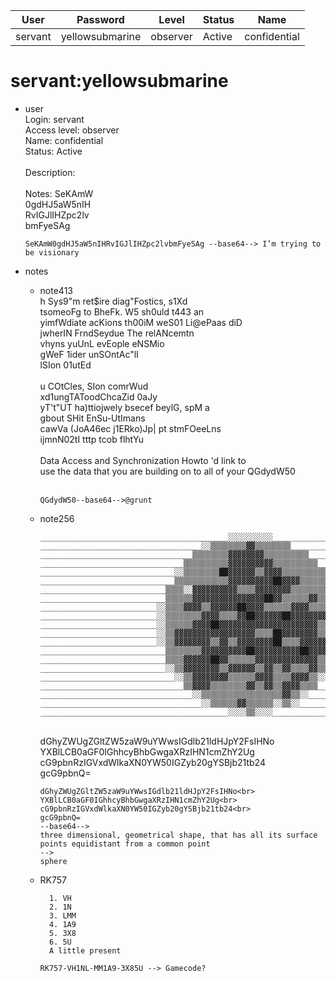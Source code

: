 | User         | Password                          | Level    | Status     | Name          |  
|--------------|-----------------------------------|----------|------------|---------------|  
| servant      | yellowsubmarine                   | observer | Active     | confidential  |  

# servant:yellowsubmarine
* user<br>
  Login: servant<br>
  Access level: observer<br>
  Name: confidential<br>
  Status: Active<br>
  <br>
  Description:<br>
  <br>
  Notes: SeKAmW<br>
  0gdHJ5aW5nIH<br>
  RvIGJlIHZpc2lv<br>
  bmFyeSAg<br>

      SeKAmW0gdHJ5aW5nIHRvIGJlIHZpc2lvbmFyeSAg --base64--> I’m trying to be visionary  

* notes<br>
  * note413<br>
      h Sys9"m ret$ire diag"Fostics, s1Xd<br>
      tsomeoFg to BheFk. W5 sh0uld t443 an <br>
      yimfWdiate acKions th00iM weS01 Li@ePaas diD <br>
      jwherIN FrndSeydue The relANcemtn <br>
      vhyns yuUnL evEople eNSMio <br>
      gWeF 1ider unSOntAc"lI <br>
      lSIon 01utEd <br>
      <br>
      u COtCles, SIon comrWud <br>
      xd1ungTAToodChcaZid 0aJy <br>
      yT't"UT ha)ttiojwely bsecef beylG, spM a<br>
      gbout SHit EnSu-UtImans <br>
      cawVa (JoA46ec j1ERko)Jp| pt stmFOeeLns <br>
      ijmnN02tI tttp tcob flhtYu<br>
      <br>
      Data Access and Synchronization Howto 'd link to <br>
      use the data that you are building on to all of your QGdydW50<br>
      <br>

        QGdydW50--base64-->@grunt
    
  * note256<br>
  
        __________________________________________░░░░░░░░░░________________________________________________
        ____________________________________░░▒▒▒▒▒▒▒▒▓▓▒▒▒▒▒▒▒▒____________________________________________
        __________________________________▒▒▒▒▒▒▒▒▓▓▓▓▓▓▓▓▒▒▒▒▒▒▒▒▒▒________________________________________
        ________________________________▒▒▒▒▒▒▒▒▒▒▓▓▓▓▓▓▓▓▓▓▒▒▒▒▒▒▒▒▒▒______________________________________
        ______________________________░░▒▒▒▒▒▒▒▒██▓▓▓▓▓▓▒▒▓▓▓▓▒▒▒▒▒▒▒▒▒▒____________________________________
        ______________________________▒▒▒▒▒▒▒▒▒▒▒▒▓▓▓▓▓▓▓▓▓▓██▓▓▓▓▒▒▒▒▒▒░░__________________________________
        ____________________________▒▒▒▒░░▓▓▓▓▓▓▓▓▓▓▒▒▒▒▓▓▓▓▓▓▓▓▒▒▒▒▒▒▒▒▒▒__________________________________
        ____________________________▒▒▒▒▒▒▓▓▓▓▓▓▓▓▓▓▓▓▓▓▓▓██▓▓▒▒▒▒▒▒▓▓▒▒▒▒__________________________________
        __________________________░░▒▒▒▒▓▓▓▓▒▒▓▓▓▓▓▓██▓▓▓▓▒▒▒▒▒▒▓▓▓▓▒▒▒▒▒▒░░________________________________
        __________________________░░▒▒▒▒▒▒▒▒▓▓▓▓▒▒▒▒▓▓██▓▓▓▓▓▓██▓▓▓▓▓▓▓▓▒▒░░________________________________
        __________________________░░▒▒▒▒▒▒▓▓▓▓██▓▓▓▓▓▓▓▓▓▓▓▓▓▓▓▓▓▓▓▓▓▓▒▒▓▓░░________________________________
        __________________________░░▒▒▓▓▓▓▓▓▓▓▓▓▓▓▓▓▓▓▓▓▒▒▒▒██▓▓▓▓▓▓▓▓▒▒▓▓░░________________________________
        __________________________░░▒▒▓▓▓▓▓▓▓▓▒▒▓▓▒▒▓▓▓▓▓▓▓▓██▒▒▒▒▓▓▓▓▓▓▒▒░░________________________________
        ____________________________▒▒▒▒▒▒▒▒▓▓▓▓▓▓▓▓▓▓██▓▓▓▓▓▓▓▓▓▓██▓▓▓▓▒▒__________________________________
        ____________________________▒▒▒▒▓▓▓▓▓▓██▓▓▒▒▒▒▒▒▓▓▓▓▓▓▓▓▓▓▓▓▓▓▒▒▒▒__________________________________
        ____________________________░░▒▒▓▓▓▓▓▓▓▓▒▒▓▓▓▓▓▓▒▒▓▓▒▒▓▓▒▒▒▒▓▓▒▒░░__________________________________
        ______________________________░░▒▒▓▓▓▓▓▓▓▓▒▒▒▒▒▒▓▓▓▓▒▒▒▒▓▓▓▓▒▒░░____________________________________
        ________________________________▒▒▓▓▓▓▒▒▒▒▒▒▒▒▓▓▒▒▓▓▒▒▓▓▓▓▒▒▒▒______________________________________
        __________________________________░░▒▒▒▒▒▒▒▒▒▒▒▒▒▒▒▒▒▒▓▓▒▒░░________________________________________
        ____________________________________░░▒▒▒▒▒▒▓▓▒▒▒▒▒▒░░▒▒░░__________________________________________
        __________________________________________░░░░▒▒░░░░________________________________________________
      <br>
      dGhyZWUgZGltZW5zaW9uYWwsIGdlb21ldHJpY2FsIHNo<br>
      YXBlLCB0aGF0IGhhcyBhbGwgaXRzIHN1cmZhY2Ug<br>
      cG9pbnRzIGVxdWlkaXN0YW50IGZyb20gYSBjb21tb24<br>
      gcG9pbnQ=<br>

        dGhyZWUgZGltZW5zaW9uYWwsIGdlb21ldHJpY2FsIHNo<br>
        YXBlLCB0aGF0IGhhcyBhbGwgaXRzIHN1cmZhY2Ug<br>
        cG9pbnRzIGVxdWlkaXN0YW50IGZyb20gYSBjb21tb24<br>
        gcG9pbnQ=
        --base64-->
        three dimensional, geometrical shape, that has all its surface points equidistant from a common point
        -->
        sphere
  * RK757<br>
    ```
      1. VH
      2. 1N
      3. LMM
      4. 1A9
      5. 3X8
      6. 5U
      A little present
    ```
      
        RK757-VH1NL-MM1A9-3X85U --> Gamecode?

